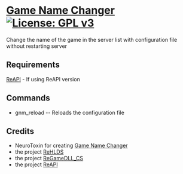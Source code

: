 # [Game Name Changer][github] [![License: GPL v3](https://img.shields.io/badge/License-GPL%20v3-blue.svg)](https://www.gnu.org/licenses/gpl-3.0)
Change the name of the game in the server list with configuration file without restarting server
## Requirements
[ReAPI](https://github.com/s1lentq/reapi)  - If using ReAPI version

## Commands
<ul>
<li>gnm_reload -- Reloads the configuration file
</ul>

## Credits
- NeuroToxin for creating [Game Name Changer](https://forums.alliedmods.net/showthread.php?t=21484)
- the project [ReHLDS](https://github.com/dreamstalker/rehlds) 
- the project [ReGameDLL_CS](https://github.com/s1lentq/ReGameDLL_CS)
- the project [ReAPI](https://github.com/s1lentq/reapi) 

[github]: https://github.com/AliNemati13/GameNameChanger
